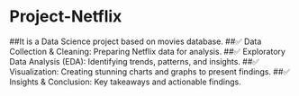 # Project-Netflix
##It is a Data Science project based on movies database.
##✅ Data Collection & Cleaning: Preparing Netflix data for analysis.
##✅ Exploratory Data Analysis (EDA): Identifying trends, patterns, and insights.
##✅ Visualization: Creating stunning charts and graphs to present findings.
##✅ Insights & Conclusion: Key takeaways and actionable findings.
